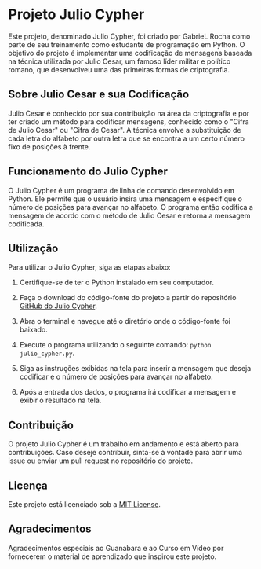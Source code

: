 # Projeto Julio Cypher

Este projeto, denominado Julio Cypher, foi criado por GabrieL Rocha como parte de seu treinamento como estudante de programação em Python. O objetivo do projeto é implementar uma codificação de mensagens baseada na técnica utilizada por Julio Cesar, um famoso líder militar e político romano, que desenvolveu uma das primeiras formas de criptografia.

## Sobre Julio Cesar e sua Codificação

Julio Cesar é conhecido por sua contribuição na área da criptografia e por ter criado um método para codificar mensagens, conhecido como o "Cifra de Julio Cesar" ou "Cifra de Cesar". A técnica envolve a substituição de cada letra do alfabeto por outra letra que se encontra a um certo número fixo de posições à frente.

## Funcionamento do Julio Cypher

O Julio Cypher é um programa de linha de comando desenvolvido em Python. Ele permite que o usuário insira uma mensagem e especifique o número de posições para avançar no alfabeto. O programa então codifica a mensagem de acordo com o método de Julio Cesar e retorna a mensagem codificada.

## Utilização

Para utilizar o Julio Cypher, siga as etapas abaixo:

1. Certifique-se de ter o Python instalado em seu computador.

2. Faça o download do código-fonte do projeto a partir do repositório [GitHub do Julio Cypher](https://github.com/gabriel-rocha-pimentel/Python/tree/main/TCC-do-curso).

3. Abra o terminal e navegue até o diretório onde o código-fonte foi baixado.

4. Execute o programa utilizando o seguinte comando: `python julio_cypher.py`.

5. Siga as instruções exibidas na tela para inserir a mensagem que deseja codificar e o número de posições para avançar no alfabeto.

6. Após a entrada dos dados, o programa irá codificar a mensagem e exibir o resultado na tela.

## Contribuição

O projeto Julio Cypher é um trabalho em andamento e está aberto para contribuições. Caso deseje contribuir, sinta-se à vontade para abrir uma issue ou enviar um pull request no repositório do projeto.

## Licença

Este projeto está licenciado sob a [MIT License](https://opensource.org/licenses/MIT).

## Agradecimentos

Agradecimentos especiais ao Guanabara e ao Curso em Vídeo por fornecerem o material de aprendizado que inspirou este projeto.
